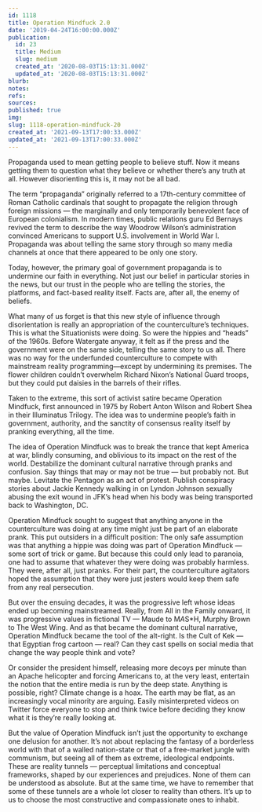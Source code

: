 ```yaml
---
id: 1118
title: Operation Mindfuck 2.0
date: '2019-04-24T16:00:00.000Z'
publication:
  id: 23
  title: Medium
  slug: medium
  created_at: '2020-08-03T15:13:31.000Z'
  updated_at: '2020-08-03T15:13:31.000Z'
blurb: 
notes: 
refs: 
sources: 
published: true
img: 
slug: 1118-operation-mindfuck-20
created_at: '2021-09-13T17:00:33.000Z'
updated_at: '2021-09-13T17:00:33.000Z'
---
```

Propaganda used to mean getting people to believe stuff. Now it means getting them to question what they believe or whether there’s any truth at all. However disorienting this is, it may not be all bad.

The term “propaganda” originally referred to a 17th-century committee of Roman Catholic cardinals that sought to propagate the religion through foreign missions — the marginally and only temporarily benevolent face of European colonialism. In modern times, public relations guru Ed Bernays revived the term to describe the way Woodrow Wilson’s administration convinced Americans to support U.S. involvement in World War I. Propaganda was about telling the same story through so many media channels at once that there appeared to be only one story.

Today, however, the primary goal of government propaganda is to undermine our faith in everything. Not just our belief in particular stories in the news, but our trust in the people who are telling the stories, the platforms, and fact-based reality itself. Facts are, after all, the enemy of beliefs.

What many of us forget is that this new style of influence through disorientation is really an appropriation of the counterculture’s techniques. This is what the Situationists were doing. So were the hippies and “heads” of the 1960s.
Before Watergate anyway, it felt as if the press and the government were on the same side, telling the same story to us all. There was no way for the underfunded counterculture to compete with mainstream reality programming—except by undermining its premises. The flower children couldn’t overwhelm Richard Nixon’s National Guard troops, but they could put daisies in the barrels of their rifles.

Taken to the extreme, this sort of activist satire became Operation Mindfuck, first announced in 1975 by Robert Anton Wilson and Robert Shea in their Illuminatus Trilogy. The idea was to undermine people’s faith in government, authority, and the sanctity of consensus reality itself by pranking everything, all the time.

The idea of Operation Mindfuck was to break the trance that kept America at war, blindly consuming, and oblivious to its impact on the rest of the world. Destabilize the dominant cultural narrative through pranks and confusion. Say things that may or may not be true — but probably not. But maybe. Levitate the Pentagon as an act of protest. Publish conspiracy stories about Jackie Kennedy walking in on Lyndon Johnson sexually abusing the exit wound in JFK’s head when his body was being transported back to Washington, DC.

Operation Mindfuck sought to suggest that anything anyone in the counterculture was doing at any time might just be part of an elaborate prank. This put outsiders in a difficult position: The only safe assumption was that anything a hippie was doing was part of Operation Mindfuck — some sort of trick or game. But because this could only lead to paranoia, one had to assume that whatever they were doing was probably harmless. They were, after all, just pranks. For their part, the counterculture agitators hoped the assumption that they were just jesters would keep them safe from any real persecution.

But over the ensuing decades, it was the progressive left whose ideas ended up becoming mainstreamed. Really, from All in the Family onward, it was progressive values in fictional TV — Maude to M*A*S*H, Murphy Brown to The West Wing. And as that became the dominant cultural narrative, Operation Mindfuck became the tool of the alt-right. Is the Cult of Kek — that Egyptian frog cartoon — real? Can they cast spells on social media that change the way people think and vote?

Or consider the president himself, releasing more decoys per minute than an Apache helicopter and forcing Americans to, at the very least, entertain the notion that the entire media is run by the deep state. Anything is possible, right? Climate change is a hoax. The earth may be flat, as an increasingly vocal minority are arguing. Easily misinterpreted videos on Twitter force everyone to stop and think twice before deciding they know what it is they’re really looking at.

But the value of Operation Mindfuck isn’t just the opportunity to exchange one delusion for another. It’s not about replacing the fantasy of a borderless world with that of a walled nation-state or that of a free-market jungle with communism, but seeing all of them as extreme, ideological endpoints. These are reality tunnels — perceptual limitations and conceptual frameworks, shaped by our experiences and prejudices. None of them can be understood as absolute. But at the same time, we have to remember that some of these tunnels are a whole lot closer to reality than others. It’s up to us to choose the most constructive and compassionate ones to inhabit.
